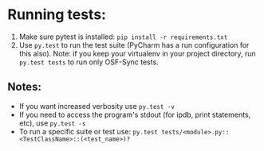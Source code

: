 # Running tests:

1. Make sure pytest is installed: `pip install -r requirements.txt`
2. Use `py.test` to run the test suite (PyCharm has a run configuration for this also). Note: if you keep your virtualenv in your project directory, run `py.test tests` to run only OSF-Sync tests.

## Notes:

* If you want increased verbosity use `py.test -v`
* If you need to access the program's stdout (for ipdb, print statements, etc), use `py.test -s`
* To run a specific suite or test use: `py.test tests/<module>.py::<TestClassName>::(<test_name>)?`
